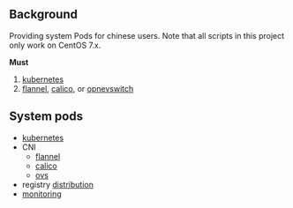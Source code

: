 ## Background

   Providing system Pods for chinese users. Note that all scripts in this project only work on CentOS 7.x.
   
   
   **Must**
   1. [kubernetes](kubernetes)
   2. [flannel](flannel), [calico](calico), or [opnevswitch](openvswith)
   
## System pods  

- [kubernetes](kubernetes)
- CNI
  - [flannel](flannel)
  - [calico](calico)
  - [ovs](openvswitch)
- registry
   [distribution](distribution)
- [monitoring](prometheus)


